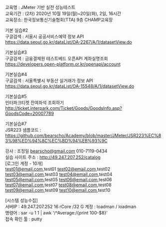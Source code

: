 교육명 : JMeter 기반 실전 성능테스트   
교육기간 : (2차) 2020년 10월 19일(월)~20일(화), 2일, 16시간   
교육장소: 한국정보통신기술협회(TTA) 9층 CHAMP교육장   


기본 실습#2   
구글검색  : 서울시 공공서비스예약 정보 API    
https://data.seoul.go.kr/dataList/OA-2267/A/1/datasetView.do   

기본실습#3   
구글검색  : 금융결제원 테스트베드 오픈API 계좌실명조회    
https://developers.open-platform.or.kr/openapi/account  

기본실습#4   
구글검색  : 서울특별시 부동산 실거래가 정보 API   
https://data.seoul.go.kr/dataList/OA-15548/A/1/datasetView.do   

기본실습#5   
인터파크티켓 잔여좌석 조회하기   
http://ticket.interpark.com/Ticket/Goods/GoodsInfo.asp?GoodsCode=20007789   

기본실습#7   
JSR223 샘플코드 : https://github.com/bearscho/Academy/blob/master/JMeter/JSR223%EC%83%98%ED%94%8C%EC%BD%94%EB%93%9C

강사 : 조정일 bearscho@gmail.com 010-7119-0434    
실습 사이트 주소 : http://49.247.207.252/catalog   
[로그인 계정 - 10개]   
test01@email.com,test01
test02@email.com,test02
test03@email.com,test03
test04@email.com,test04
test05@email.com,test05
test06@email.com,test06
test07@email.com,test07
test08@email.com,test08
test09@email.com,test09
test10@email.com,test10

[시스템 성능수집]   
서버IP : 49.247.207.252 16 rCore /32 G 계정 : loadman / loadman    
명령어 : sar -u 1 1 | awk '/^Average:/{print 100-$8}'   
접속 확인 툴 : putty  
